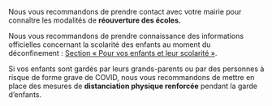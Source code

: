Nous vous recommandons de prendre contact avec votre mairie
pour connaître les modalités de **réouverture des écoles.**

Nous vous recommandons de prendre connaissance des informations
officielles concernant la scolarité des enfants au moment
du déconfinement :
[Section « Pour vos enfants et leur scolarité »](https://www.gouvernement.fr/info-coronavirus/strategie-de-deconfinement).

Si vos enfants sont gardés par leurs grands-parents ou par des
personnes à risque de forme grave de COVID, nous vous recommandons
de mettre en place des mesures de **distanciation physique
renforcée** pendant la garde d’enfants.
